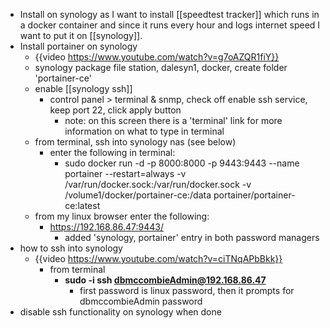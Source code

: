 - Install on synology as I want to install [[speedtest tracker]] which runs in a docker container and since it runs every hour and logs internet speed I want to put it on [[synology]].
- Install portainer on synology
	- {{video https://www.youtube.com/watch?v=g7oAZQR1fiY}}
	- synology package file station, dalesyn1, docker, create folder 'portainer-ce'
	- enable [[synology ssh]]
		- control panel > terminal & snmp, check off enable ssh service, keep port 22, click apply button
			- note: on this screen there is a 'terminal' link for more information on what to type in terminal
	- from terminal, ssh into synology nas (see below)
		- enter the following in terminal:
			- sudo docker run -d -p 8000:8000 -p 9443:9443 --name portainer --restart=always -v /var/run/docker.sock:/var/run/docker.sock -v /volume1/docker/portainer-ce:/data portainer/portainer-ce:latest
	- from my linux browser enter the following:
		- https://192.168.86.47:9443/
			- added 'synology, portainer' entry in both password managers
- how to ssh into synology
	- {{video https://www.youtube.com/watch?v=ciTNqAPbBkk}}
		- from terminal
			- **sudo -i ssh dbmccombieAdmin@192.168.86.47**
				- first password is linux password, then it prompts for dbmccombieAdmin password
- disable ssh functionality on synology when done